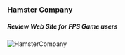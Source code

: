 ### Hamster Company
##### Review Web Site for FPS Game users

![HamsterCompany](https://github.com/seungyeonnn/HamsterCompany/assets/42060859/4d94933a-03c3-445b-98d1-fda9ac5e9372)

